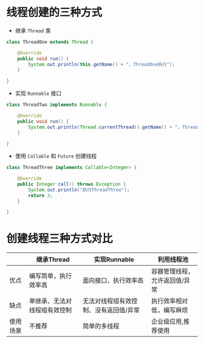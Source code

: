 # 线程创建的三种方式

* 继承 `Thread` 类

```java
class ThreadOne extends Thread {

    @Override
    public void run() {
        System.out.println(this.getName() + "，ThreadOne执行");
    }

}
```
* 实现 `Runnable` 接口

```java
class ThreadTwo implements Runnable {

    @Override
    public void run() {
        System.out.println(Thread.currentThread().getName() + "，ThreadTwo执行");
    }

}
```

* 使用  `Callable` 和 `Future` 创建线程

```java
class ThreadThree implements Callable<Integer> {

    @Override
    public Integer call() throws Exception {
        System.out.println("执行ThreadThree");
        return 3;
    }

}
```

# 创建线程三种方式对比

| | 继承Thread | 实现Runnable | 利用线程池|
|--- |--- |--- | --- |
|优点|编写简单，执行效率高|面向接口，执行效率高|容器管理线程，允许返回值/异常|
|缺点|单继承、无法对线程组有效控制|无法对线程组有效控制、没有返回值/异常|执行效率相对低，编写麻烦|
|使用场景|不推荐|简单的多线程|企业级应用,推荐使用|